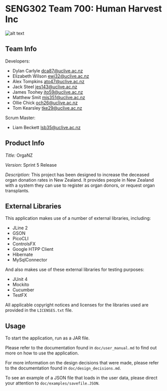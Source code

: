 # SENG302 Team 700: Human Harvest Inc
![alt text](https://eng-git.canterbury.ac.nz/seng302-2018/team-700/uploads/aa0996125ee57a65f6db44f06e51d034/ORGANZ.png "OrgaNZ Logo")

## Team Info
Developers:
* Dylan Carlyle <dca87@uclive.ac.nz>
* Elizabeth Wilson <ewi32@uclive.ac.nz>
* Alex Tompkins <ato47@uclive.ac.nz>
* Jack Steel <jes143@uclive.ac.nz>
* James Toohey <jto59@uclive.ac.nz>
* Matthew Smit <mjs351@uclive.ac.nz>
* Ollie Chick <och26@uclive.ac.nz>
* Tom Kearsley <tke29@uclive.ac.nz>

Scrum Master:
* Liam Beckett <lsb35@uclive.ac.nz>

## Product Info
*Title:* OrgaNZ

*Version*: Sprint 5 Release

*Description:* This project has been designed to increase the deceased organ donation rates in New Zealand.
It provides people in New Zealand with a system they can use to register as organ donors, or request organ transplants.

## External Libraries

This application makes use of a number of external libraries, including:
* JLine 2
* GSON
* PicoCLI
* ControlsFX
* Google HTPP Client
* Hibernate
* MySqlConnector

And also makes use of these external libraries for testing purposes:
* JUnit 4
* Mockito
* Cucumber
* TestFX

All applicable copyright notices and licenses for the libraries used are provided in the `LICENSES.txt` file.

## Usage

To start the application, run as a JAR file.

Please refer to the documentation found in `doc/user_manual.md` to find out more on how to use the application.

For more information on the design decisions that were made, please refer to the documentation found in
`doc/design_decisions.md`.

To see an example of a JSON file that loads in the user data, please direct your attention to
`doc/examples/savefile.JSON`.

